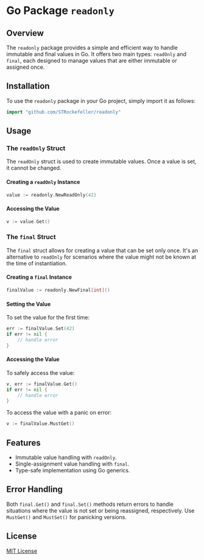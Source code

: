 # Go Package `readonly`

## Overview

The `readonly` package provides a simple and efficient way to handle immutable and final values in Go. It offers two main types: `readOnly` and `final`, each designed to manage values that are either immutable or assigned once.

## Installation

To use the `readonly` package in your Go project, simply import it as follows:

```go
import "github.com/STRockefeller/readonly"
```

## Usage

### The `readOnly` Struct

The `readOnly` struct is used to create immutable values. Once a value is set, it cannot be changed.

#### Creating a `readOnly` Instance

```go
value := readonly.NewReadOnly(42)
```

#### Accessing the Value

```go
v := value.Get()
```

### The `final` Struct

The `final` struct allows for creating a value that can be set only once. It's an alternative to `readOnly` for scenarios where the value might not be known at the time of instantiation.

#### Creating a `final` Instance

```go
finalValue := readonly.NewFinal[int]()
```

#### Setting the Value

To set the value for the first time:

```go
err := finalValue.Set(42)
if err != nil {
    // handle error
}
```

#### Accessing the Value

To safely access the value:

```go
v, err := finalValue.Get()
if err != nil {
    // handle error
}
```

To access the value with a panic on error:

```go
v := finalValue.MustGet()
```

## Features

- Immutable value handling with `readOnly`.
- Single-assignment value handling with `final`.
- Type-safe implementation using Go generics.

## Error Handling

Both `final.Get()` and `final.Set()` methods return errors to handle situations where the value is not set or being reassigned, respectively. Use `MustGet()` and `MustSet()` for panicking versions.

## License

[MIT License](./LICENSE)
